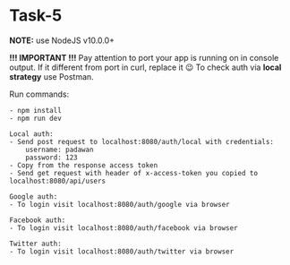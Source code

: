 Task-5
=======

**NOTE:** use NodeJS v10.0.0+

**!!! IMPORTANT !!!**
Pay attention to port your app is running on in console output. If it different from port in curl, replace it :wink:
To check auth via **local strategy** use Postman.

Run commands:
```
- npm install
- npm run dev

Local auth:
- Send post request to localhost:8080/auth/local with credentials:
    username: padawan
    password: 123
- Copy from the response access token
- Send get request with header of x-access-token you copied to localhost:8080/api/users

Google auth:
- To login visit localhost:8080/auth/google via browser

Facebook auth:
- To login visit localhost:8080/auth/facebook via browser

Twitter auth:
- To login visit localhost:8080/auth/twitter via browser

```